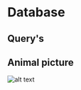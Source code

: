 # Database

## Query's

## Animal picture

![alt text](https://encrypted-tbn0.gstatic.com/images?q=tbn:ANd9GcToXk7DSQKwe-iQz8jCAmNVfVhkmQEd1WQaWQ&usqp=CAU)